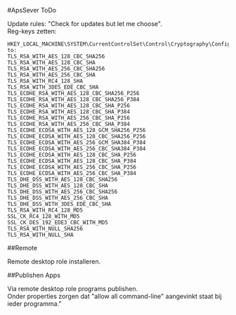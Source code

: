 #ApsSever ToDo
  
Update rules: "Check for updates but let me choose".   
Reg-keys zetten:  
		
	HKEY_LOCAL_MACHINE\SYSTEM\CurrentControlSet\Control\Cryptography\Configuration\Local\SSL\00010002\functions
    to:
    TLS_RSA_WITH_AES_128_CBC_SHA256
    TLS_RSA_WITH_AES_128_CBC_SHA
    TLS_RSA_WITH_AES_256_CBC_SHA256
    TLS_RSA_WITH_AES_256_CBC_SHA
    TLS_RSA_WITH_RC4_128_SHA
    TLS_RSA_WITH_3DES_EDE_CBC_SHA
    TLS_ECDHE_RSA_WITH_AES_128_CBC_SHA256_P256
    TLS_ECDHE_RSA_WITH_AES_128_CBC_SHA256_P384
    TLS_ECDHE_RSA_WITH_AES_128_CBC_SHA_P256    
    TLS_ECDHE_RSA_WITH_AES_128_CBC_SHA_P384
    TLS_ECDHE_RSA_WITH_AES_256_CBC_SHA_P256
    TLS_ECDHE_RSA_WITH_AES_256_CBC_SHA_P384
    TLS_ECDHE_ECDSA_WITH_AES_128_GCM_SHA256_P256
    TLS_ECDHE_ECDSA_WITH_AES_128_CBC_SHA256_P256
    TLS_ECDHE_ECDSA_WITH_AES_256_GCM_SHA384_P384
    TLS_ECDHE_ECDSA_WITH_AES_256_CBC_SHA384_P384
    TLS_ECDHE_ECDSA_WITH_AES_128_CBC_SHA_P256
    TLS_ECDHE_ECDSA_WITH_AES_128_CBC_SHA_P384
    TLS_ECDHE_ECDSA_WITH_AES_256_CBC_SHA_P256
    TLS_ECDHE_ECDSA_WITH_AES_256_CBC_SHA_P384
    TLS_DHE_DSS_WITH_AES_128_CBC_SHA256
    TLS_DHE_DSS_WITH_AES_128_CBC_SHA
    TLS_DHE_DSS_WITH_AES_256_CBC_SHA256
    TLS_DHE_DSS_WITH_AES_256_CBC_SHA
    TLS_DHE_DSS_WITH_3DES_EDE_CBC_SHA
    TLS_RSA_WITH_RC4_128_MD5
    SSL_CK_RC4_128_WITH_MD5
    SSL_CK_DES_192_EDE3_CBC_WITH_MD5
    TLS_RSA_WITH_NULL_SHA256
    TLS_RSA_WITH_NULL_SHA


##Remote

Remote desktop role installeren.

##Publishen Apps

Via remote desktop role programs publishen.   
Onder properties zorgen dat "allow all command-line" aangevinkt staat bij ieder programma."